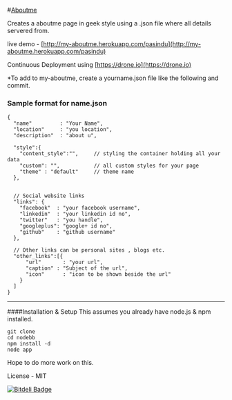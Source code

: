 #[Aboutme](https://github.com/pasindud/myprofile) 

Creates a aboutme page in geek style using a .json file where all details servered from.

live demo - [http://my-aboutme.herokuapp.com/pasindu](http://my-aboutme.herokuapp.com/pasindu)

Continuous Deployment using [https://drone.io](https://drone.io)

*To add to my-aboutme, create a yourname.json file like the following and commit.

### Sample format for name.json 

```
{
  "name" 		 : "Your Name",
  "location"     : "you location",
  "description"  : "about u",		
 
  "style":{
  	"content_style":"",  	// styling the container holding all your data
  	"custom": "",  			// all custom styles for your page
    "theme" : "default" 	// theme name		
  },

	
  // Social website links	
  "links": {
    "facebook"	: "your facebook username",
    "linkedin"	: "your linkedin id no",
    "twitter" 	: "you handle",
    "googleplus": "google+ id no",
    "github" 	: "github username"
  },

  // Other links can be personal sites , blogs etc.
  "other_links":[{
	  "url"		  : "your url",
	  "caption"	: "Subject of the url",
	  "icon"	  : "icon to be shown beside the url" 
	}
  ]
}

```

***


####Installation & Setup
This assumes you already have node.js & npm installed.
```
git clone 
cd nodebb
npm install -d
node app
```

Hope to do more work on this.

License - MIT


[![Bitdeli Badge](https://d2weczhvl823v0.cloudfront.net/pasindud/aboutme/trend.png)](https://bitdeli.com/free "Bitdeli Badge")

